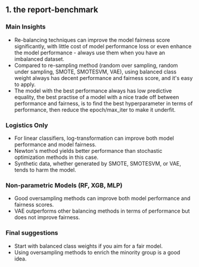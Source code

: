 ## 1. the report-benchmark

### Main Insights
* Re-balancing techniques can improve the model fairness score significantly, with little cost of model performance loss or even enhance the model performance - always use them when you have an imbalanced dataset.
* Compared to re-sampling method (random over sampling, random under sampling, SMOTE, SMOTESVM, VAE), using balanced class weight always has decent performance and fairness score, and it's easy to apply.
* The model with the best performance always has low predictive equality, the best practise of a model with a nice trade off between performance and fairness, is to find the best hyperparameter in terms of performance, then reduce the epoch/max_iter to make it underfit.
  
### Logistics Only
* For linear classifiers, log-transformation can improve both model performance and model fairness.
* Newton's method yields better performance than stochastic optimization methods in this case.
* Synthetic data, whether generated by SMOTE, SMOTESVM, or VAE, tends to harm the model.

### Non-parametric Models (RF, XGB, MLP)
* Good oversampling methods can improve both model performance and fairness scores.
* VAE outperforms other balancing methods in terms of performance but does not improve fairness.

### Final suggestions
* Start with balanced class weights if you aim for a fair model.
* Using oversampling methods to enrich the minority group is a good idea.
